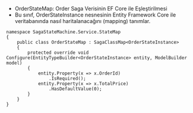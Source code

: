 * OrderStateMap: Order Saga Verisinin EF Core ile Eşleştirilmesi
* Bu sınıf, OrderStateInstance nesnesinin Entity Framework Core ile veritabanında nasıl haritalanacağını (mapping) tanımlar.

```razor
namespace SagaStateMachine.Service.StateMap
{
    public class OrderStateMap : SagaClassMap<OrderStateInstance>
    {
        protected override void Configure(EntityTypeBuilder<OrderStateInstance> entity, ModelBuilder model)
        {
            entity.Property(x => x.OrderId)
                .IsRequired();
            entity.Property(x => x.TotalPrice)
                .HasDefaultValue(0);
        }
    }
}

```
